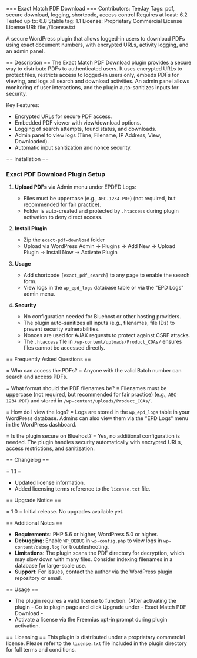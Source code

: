 === Exact Match PDF Download ===
Contributors: TeeJay
Tags: pdf, secure download, logging, shortcode, access control
Requires at least: 6.2
Tested up to: 6.8
Stable tag: 1.1
License: Proprietary Commercial License
License URI: file://license.txt

A secure WordPress plugin that allows logged-in users to download PDFs using exact document numbers, with encrypted URLs, activity logging, and an admin panel.

== Description ==
The Exact Match PDF Download plugin provides a secure way to distribute PDFs to authenticated users. It uses encrypted URLs to protect files, restricts access to logged-in users only, embeds PDFs for viewing, and logs all search and download activities. An admin panel allows monitoring of user interactions, and the plugin auto-sanitizes inputs for security.

Key Features:
- Encrypted URLs for secure PDF access.
- Embedded PDF viewer with view/download options.
- Logging of search attempts, found status, and downloads.
- Admin panel to view logs (Time, Filename, IP Address, View, Downloaded).
- Automatic input sanitization and nonce security.

== Installation ==

### Exact PDF Download Plugin Setup

1. **Upload PDFs** via Admin menu under EPDFD Logs:
   - Files must be uppercase (e.g., `ABC-1234.PDF`) (not required, but recommended for fair practice).  
   - Folder is auto-created and protected by `.htaccess` during plugin activation to deny direct access.

2. **Install Plugin**  
   - Zip the `exact-pdf-download` folder  
   - Upload via WordPress Admin → Plugins → Add New → Upload Plugin → Install Now → Activate Plugin

3. **Usage**  
   - Add shortcode `[exact_pdf_search]` to any page to enable the search form.  
   - View logs in the `wp_epd_logs` database table or via the "EPD Logs" admin menu.

4. **Security**  
   - No configuration needed for Bluehost or other hosting providers.  
   - The plugin auto-sanitizes all inputs (e.g., filenames, file IDs) to prevent security vulnerabilities.  
   - Nonces are used for AJAX requests to protect against CSRF attacks.  
   - The `.htaccess` file in `/wp-content/uploads/Product_COAs/` ensures files cannot be accessed directly.

== Frequently Asked Questions ==

= Who can access the PDFs? =
Anyone with the valid Batch number can search and access PDFs.

= What format should the PDF filenames be? =
Filenames must be uppercase (not required, but recommended for fair practice) (e.g., `ABC-1234.PDF`) and stored in `/wp-content/uploads/Product_COAs/`.

= How do I view the logs? =
Logs are stored in the `wp_epd_logs` table in your WordPress database. Admins can also view them via the "EPD Logs" menu in the WordPress dashboard.

= Is the plugin secure on Bluehost? =
Yes, no additional configuration is needed. The plugin handles security automatically with encrypted URLs, access restrictions, and sanitization.

== Changelog ==

= 1.1 =
* Updated license information.
* Added licensing terms reference to the `license.txt` file.

== Upgrade Notice ==

= 1.0 =
Initial release. No upgrades available yet.

== Additional Notes ==

- **Requirements**: PHP 5.6 or higher, WordPress 5.0 or higher.
- **Debugging**: Enable `WP_DEBUG` in `wp-config.php` to view logs in `wp-content/debug.log` for troubleshooting.
- **Limitations**: The plugin scans the PDF directory for decryption, which may slow down with many files. Consider indexing filenames in a database for large-scale use.
- **Support**: For issues, contact the author via the WordPress plugin repository or email.

== Usage ==
- The plugin requires a valid license to function. (After activating the plugin - Go to plugin page and click Upgrade under - Exact Match PDF Download -
- Activate a license via the Freemius opt-in prompt during plugin activation.

== Licensing ==
This plugin is distributed under a proprietary commercial license. Please refer to the `license.txt` file included in the plugin directory for full terms and conditions.
